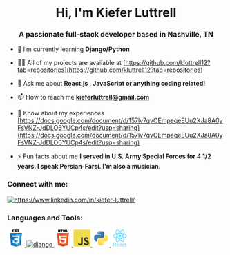 <h1 align="center">Hi, I'm Kiefer Luttrell</h1>
<h3 align="center">A passionate full-stack developer based in Nashville, TN</h3>

- 🌱 I’m currently learning **Django/Python**

- 👨‍💻 All of my projects are available at [https://github.com/kluttrell12?tab=repositories](https://github.com/kluttrell12?tab=repositories)

- 💬 Ask me about **React.js , JavaScript or anything coding related!**

- 📫 How to reach me **kieferluttrell@gmail.com**

- 📄 Know about my experiences [https://docs.google.com/document/d/157lv7qvOEmpeqeEUu2XJa8A0yFsVNZ-JdDLO6YUCp4s/edit?usp=sharing](https://docs.google.com/document/d/157lv7qvOEmpeqeEUu2XJa8A0yFsVNZ-JdDLO6YUCp4s/edit?usp=sharing)

- ⚡ Fun facts about me **I served in U.S. Army Special Forces for 4 1/2 years. I speak Persian-Farsi. I'm also a musician.**

<h3 align="left">Connect with me:</h3>
<p align="left">
<a href="https://linkedin.com/in/https://www.linkedin.com/in/kiefer-luttrell/" target="blank"><img align="center" src="https://raw.githubusercontent.com/rahuldkjain/github-profile-readme-generator/master/src/images/icons/Social/linked-in-alt.svg" alt="https://www.linkedin.com/in/kiefer-luttrell/" height="30" width="40" /></a>
</p>

<h3 align="left">Languages and Tools:</h3>
<p align="left"> <a href="https://www.w3schools.com/css/" target="_blank" rel="noreferrer"> <img src="https://raw.githubusercontent.com/devicons/devicon/master/icons/css3/css3-original-wordmark.svg" alt="css3" width="40" height="40"/> </a> <a href="https://www.djangoproject.com/" target="_blank" rel="noreferrer"> <img src="https://cdn.worldvectorlogo.com/logos/django.svg" alt="django" width="40" height="40"/> </a> <a href="https://www.w3.org/html/" target="_blank" rel="noreferrer"> <img src="https://raw.githubusercontent.com/devicons/devicon/master/icons/html5/html5-original-wordmark.svg" alt="html5" width="40" height="40"/> </a> <a href="https://developer.mozilla.org/en-US/docs/Web/JavaScript" target="_blank" rel="noreferrer"> <img src="https://raw.githubusercontent.com/devicons/devicon/master/icons/javascript/javascript-original.svg" alt="javascript" width="40" height="40"/> </a> <a href="https://www.python.org" target="_blank" rel="noreferrer"> <img src="https://raw.githubusercontent.com/devicons/devicon/master/icons/python/python-original.svg" alt="python" width="40" height="40"/> </a> <a href="https://reactjs.org/" target="_blank" rel="noreferrer"> <img src="https://raw.githubusercontent.com/devicons/devicon/master/icons/react/react-original-wordmark.svg" alt="react" width="40" height="40"/> </a> </p>


